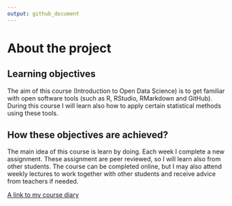 ```yaml
---
output: github_document
---
```


# About the project

## Learning objectives

The aim of this course (Introduction to Open Data Science) is to get familiar with open software tools (such as R, RStudio, RMarkdown and GitHub). During this course I will learn also how to apply certain statistical methods using these tools.

## How these objectives are achieved?

The main idea of this course is learn by doing. Each week I complete a new assignment. These assignment are peer reviewed, so I will learn also from other students. The course can be completed online, but I may also attend weekly lectures to work together with other students and receive advice from teachers if needed.

[A link to my course diary](https://ejalo.github.io/IODS-project)